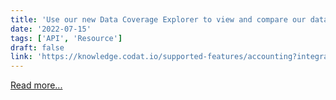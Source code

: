 ```yaml
---
title: 'Use our new Data Coverage Explorer to view and compare our data coverage across all supported accounting, commerce, and banking platforms.  '
date: '2022-07-15'
tags: ['API', 'Resource']
draft: false
link: 'https://knowledge.codat.io/supported-features/accounting?integrationKey=gbol'
---
```


[Read more...](https://knowledge.codat.io/supported-features/accounting?integrationKey=gbol)
